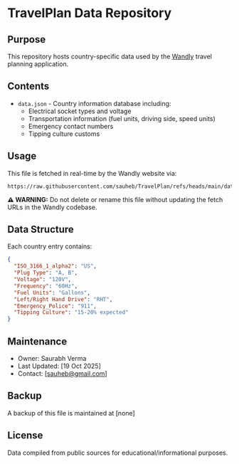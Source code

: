 # TravelPlan Data Repository

## Purpose
This repository hosts country-specific data used by the [Wandly](https://wandly.cc) travel planning application.

## Contents
- `data.json` - Country information database including:
  - Electrical socket types and voltage
  - Transportation information (fuel units, driving side, speed units)
  - Emergency contact numbers
  - Tipping culture customs

## Usage
This file is fetched in real-time by the Wandly website via:
```
https://raw.githubusercontent.com/sauheb/TravelPlan/refs/heads/main/data.json
```

**⚠️ WARNING:** Do not delete or rename this file without updating the fetch URLs in the Wandly codebase.

## Data Structure
Each country entry contains:
```json
{
  "ISO_3166_1_alpha2": "US",
  "Plug Type": "A, B",
  "Voltage": "120V",
  "Frequency": "60Hz",
  "Fuel Units": "Gallons",
  "Left/Right Hand Drive": "RHT",
  "Emergency_Police": "911",
  "Tipping Culture": "15-20% expected"
}
```

## Maintenance
- Owner: Saurabh Verma
- Last Updated: [19 Oct 2025]
- Contact: [sauheb@gmail.com]

## Backup
A backup of this file is maintained at [none]

## License
Data compiled from public sources for educational/informational purposes.
